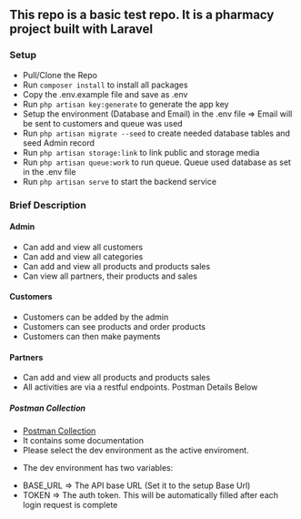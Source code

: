 ## This repo is a basic test repo. It is a pharmacy project built with Laravel

### Setup

-   Pull/Clone the Repo
-   Run `composer install` to install all packages
-   Copy the .env.example file and save as .env
-   Run `php artisan key:generate` to generate the app key
-   Setup the environment (Database and Email) in the .env file => Email will be sent to customers and queue was used
-   Run `php artisan migrate --seed` to create needed database tables and seed Admin record
-   Run `php artisan storage:link` to link public and storage media
-   Run `php artisan queue:work` to run queue. Queue used database as set in the .env file
-   Run `php artisan serve` to start the backend service

### Brief Description

#### Admin

-   Can add and view all customers
-   Can add and view all categories
-   Can add and view all products and products sales
-   Can view all partners, their products and sales

#### Customers

-   Customers can be added by the admin
-   Customers can see products and order products
-   Customers can then make payments

#### Partners

-   Can add and view all products and products sales
-   All activities are via a restful endpoints. Postman Details Below

##### Postman Collection

-   [Postman Collection](https://documenter.getpostman.com/)
-   It contains some documentation
-   Please select the dev environment as the active enviroment.

*   The dev environment has two variables:

-   BASE_URL => The API base URL (Set it to the setup Base Url)
-   TOKEN => The auth token. This will be automatically filled after each login request is complete
